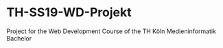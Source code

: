 # TH-SS19-WD-Projekt
Project for the Web Development Course of the TH Köln Medieninformatik Bachelor
